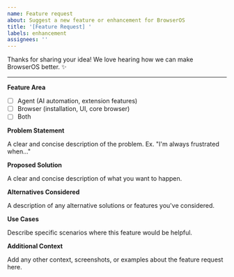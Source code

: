 ```yaml
---
name: Feature request
about: Suggest a new feature or enhancement for BrowserOS
title: '[Feature Request] '
labels: enhancement
assignees: ''
---
```


Thanks for sharing your idea! We love hearing how we can make BrowserOS better. ✨

---

**Feature Area**
<!-- Select one: Agent (AI automation), Browser (core browser features), or Both -->
- [ ] Agent (AI automation, extension features)
- [ ] Browser (installation, UI, core browser)
- [ ] Both

**Problem Statement**
<!-- What problem does this feature solve? What user need does it address? -->
A clear and concise description of the problem. Ex. "I'm always frustrated when..."

**Proposed Solution**
<!-- What should BrowserOS do? Be as specific as possible. -->
A clear and concise description of what you want to happen.

**Alternatives Considered**
<!-- Have you thought of other ways to solve this problem? -->
A description of any alternative solutions or features you've considered.

**Use Cases**
<!-- How would you use this feature? What workflows does it enable? -->
Describe specific scenarios where this feature would be helpful.

**Additional Context**
<!-- Mockups, examples from other tools, technical details, etc. -->
Add any other context, screenshots, or examples about the feature request here.
